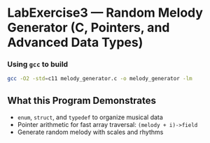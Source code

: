 # LabExercise3 — Random Melody Generator (C, Pointers, and Advanced Data Types)
### Using `gcc` to build
```bash
gcc -O2 -std=c11 melody_generator.c -o melody_generator -lm
```
## What this Program Demonstrates
- `enum`, `struct`, and `typedef` to organize musical data
- Pointer arithmetic for fast array traversal: `(melody + i)->field`
- Generate random melody with scales and rhythms
